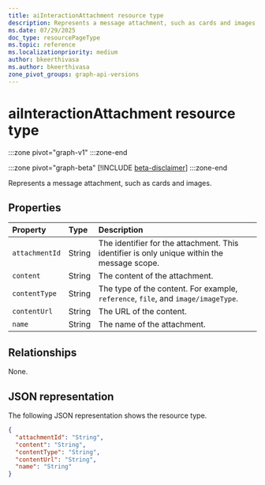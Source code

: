 ```yaml
---
title: aiInteractionAttachment resource type
description: Represents a message attachment, such as cards and images.
ms.date: 07/29/2025
doc_type: resourcePageType
ms.topic: reference
ms.localizationpriority: medium
author: bkeerthivasa
ms.author: bkeerthivasa
zone_pivot_groups: graph-api-versions
---
```


# aiInteractionAttachment resource type

<!-- cSpell:ignore bkeerthivasa -->
:::zone pivot="graph-v1"
:::zone-end

:::zone pivot="graph-beta"
[!INCLUDE [beta-disclaimer](../includes/beta-disclaimer.md)]
:::zone-end

Represents a message attachment, such as cards and images.

## Properties

| Property       | Type   | Description                                                                                 |
|:---------------|:-------|:--------------------------------------------------------------------------------------------|
| `attachmentId` | String | The identifier for the attachment. This identifier is only unique within the message scope. |
| `content`      | String | The content of the attachment.                                                              |
| `contentType`  | String | The type of the content. For example, `reference`, `file`, and `image/imageType`.           |
| `contentUrl`   | String | The URL of the content.                                                                     |
| `name`         | String | The name of the attachment.                                                                 |

## Relationships

None.

## JSON representation

The following JSON representation shows the resource type.

```json
{
  "attachmentId": "String",
  "content": "String",
  "contentType": "String",
  "contentUrl": "String",
  "name": "String"
}
```
